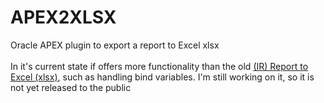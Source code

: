 # APEX2XLSX
Oracle APEX plugin to export a report to Excel xlsx<br/><br/>
In it's current state if offers more functionality than the old <a href=" http://www.apex-plugin.com/oracle-apex-plugins/process-type-plugin/ir-report-to-excel-xlsx_74.html">(IR) Report to Excel (xlsx)</a>, such as handling bind variables.
I'm still working on it, so it is not yet released to the public
